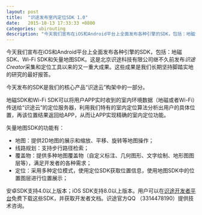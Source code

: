 ```yaml
---
layout: post
title:  "识途发布室内定位SDK 1.0"
date:   2015-10-13 17:33:33 +0800
categories: ubirouting
description: "今天我们宣布在iOS和Android平台上全面发布各种引擎的SDK，包括：地磁SDK、Wi-Fi SDK和矢量地图SDK。"
---
```


今天我们宣布在iOS和Android平台上全面发布各种引擎的SDK，包括：地磁SDK、Wi-Fi SDK和矢量地图SDK。这是北京识途科技有限公司继不久前发布*识途 Creator*采集和定位工具以来的又一重大成果。这些成果是我们长期坚持脚踏实地的研究的最好报答。

今天发布的SDK是我们的核心产品“识途云”构架中的一部分。

地磁SDK和Wi-Fi SDK可以将用户APP实时收到的室内环境数据（地磁或者Wi-Fi）传送给“识途云”的定位服务器，利用我们特有的室内定位算法分析出用户的具体位置，再该位置结果返回给APP，从而让APP实现精确的室内定位功能。

矢量地图SDK的功能有：

- 地图：提供2D地图的展示和缩放、平移、旋转等地图操作；
- 线路规划：支持步行路径检索；
- 覆盖物：提供多种地图覆盖物（自定义标注、几何图形、文字绘制、地形图图层等），满足开发者的各种需求；
- 定位：采用多种定位模式，使用定位SDK获取位置信息，使用地图SDK中的位置图层进行位置展示；

安卓SDK支持4.0以上版本；iOS SDK支持8.0以上版本。用户可以在[识途开发者平台](open.ubirouting.com)免费下载这些SDK，并获取开发者文档。识途官方QQ （3314478190）提供技术咨询。
